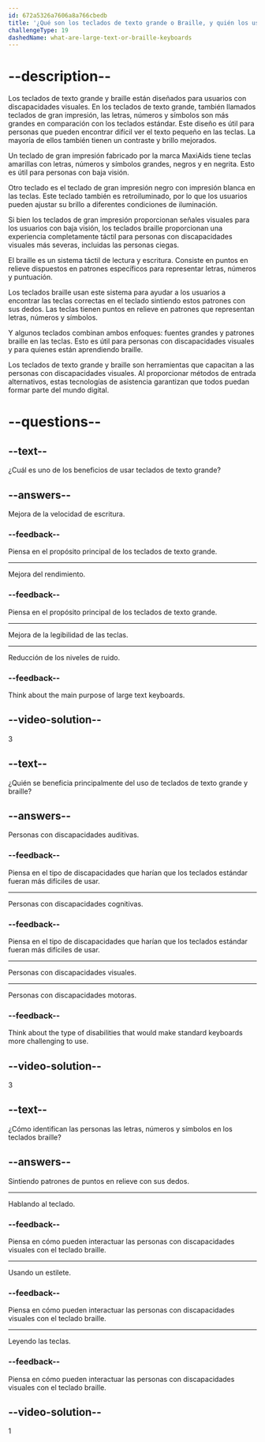 ```yaml
---
id: 672a5326a7606a8a766cbedb
title: '¿Qué son los teclados de texto grande o Braille, y quién los usa?'
challengeType: 19
dashedName: what-are-large-text-or-braille-keyboards
---
```


# --description--

Los teclados de texto grande y braille están diseñados para usuarios con discapacidades visuales. En los teclados de texto grande, también llamados teclados de gran impresión, las letras, números y símbolos son más grandes en comparación con los teclados estándar. Este diseño es útil para personas que pueden encontrar difícil ver el texto pequeño en las teclas. La mayoría de ellos también tienen un contraste y brillo mejorados.

Un teclado de gran impresión fabricado por la marca MaxiAids tiene teclas amarillas con letras, números y símbolos grandes, negros y en negrita. Esto es útil para personas con baja visión.

Otro teclado es el teclado de gran impresión negro con impresión blanca en las teclas. Este teclado también es retroiluminado, por lo que los usuarios pueden ajustar su brillo a diferentes condiciones de iluminación.

Si bien los teclados de gran impresión proporcionan señales visuales para los usuarios con baja visión, los teclados braille proporcionan una experiencia completamente táctil para personas con discapacidades visuales más severas, incluidas las personas ciegas.

El braille es un sistema táctil de lectura y escritura. Consiste en puntos en relieve dispuestos en patrones específicos para representar letras, números y puntuación.

Los teclados braille usan este sistema para ayudar a los usuarios a encontrar las teclas correctas en el teclado sintiendo estos patrones con sus dedos. Las teclas tienen puntos en relieve en patrones que representan letras, números y símbolos.

Y algunos teclados combinan ambos enfoques: fuentes grandes y patrones braille en las teclas. Esto es útil para personas con discapacidades visuales y para quienes están aprendiendo braille.

Los teclados de texto grande y braille son herramientas que capacitan a las personas con discapacidades visuales. Al proporcionar métodos de entrada alternativos, estas tecnologías de asistencia garantizan que todos puedan formar parte del mundo digital.

# --questions--

## --text--

¿Cuál es uno de los beneficios de usar teclados de texto grande?

## --answers--

Mejora de la velocidad de escritura.

### --feedback--

Piensa en el propósito principal de los teclados de texto grande.

---

Mejora del rendimiento.

### --feedback--

Piensa en el propósito principal de los teclados de texto grande.

---

Mejora de la legibilidad de las teclas.

---

Reducción de los niveles de ruido.

### --feedback--

Think about the main purpose of large text keyboards.

## --video-solution--

3

## --text--

¿Quién se beneficia principalmente del uso de teclados de texto grande y braille?

## --answers--

Personas con discapacidades auditivas.

### --feedback--

Piensa en el tipo de discapacidades que harían que los teclados estándar fueran más difíciles de usar.

---

Personas con discapacidades cognitivas.

### --feedback--

Piensa en el tipo de discapacidades que harían que los teclados estándar fueran más difíciles de usar.

---

Personas con discapacidades visuales.

---

Personas con discapacidades motoras.

### --feedback--

Think about the type of disabilities that would make standard keyboards more challenging to use.

## --video-solution--

3

## --text--

¿Cómo identifican las personas las letras, números y símbolos en los teclados braille?

## --answers--

Sintiendo patrones de puntos en relieve con sus dedos.

---

Hablando al teclado.

### --feedback--

Piensa en cómo pueden interactuar las personas con discapacidades visuales con el teclado braille.

---

Usando un estilete.

### --feedback--

Piensa en cómo pueden interactuar las personas con discapacidades visuales con el teclado braille.

---

Leyendo las teclas.

### --feedback--

Piensa en cómo pueden interactuar las personas con discapacidades visuales con el teclado braille.

## --video-solution--

1
